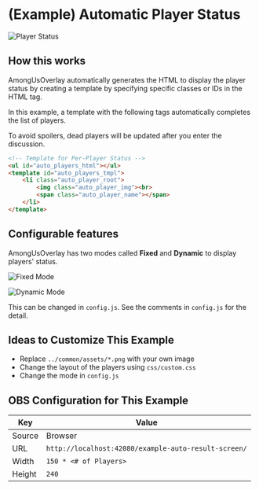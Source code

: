 # (Example) Automatic Player Status

![Player Status](https://media.githubusercontent.com/media/kurokobo/storage/main/amongus-overlay/example-auto-player-status.gif)

## How this works

AmongUsOverlay automatically generates the HTML to display the player status by creating a template by specifying specific classes or IDs in the HTML tag.

In this example, a template with the following tags automatically completes the list of players.

To avoid spoilers, dead players will be updated after you enter the discussion.

```html
<!-- Template for Per-Player Status -->
<ul id="auto_players_html"></ul>
<template id="auto_players_tmpl">
    <li class="auto_player_root">
        <img class="auto_player_img"><br>
        <span class="auto_player_name"></span>
    </li>
</template>
```

## Configurable features

AmongUsOverlay has two modes called **Fixed** and **Dynamic** to display players' status.

![Fixed Mode](https://media.githubusercontent.com/media/kurokobo/storage/main/amongus-overlay/example-auto-player-status-fixed.gif)

![Dynamic Mode](https://media.githubusercontent.com/media/kurokobo/storage/main/amongus-overlay/example-auto-player-status-dynamic.gif)

This can be changed in `config.js`. See the comments in `config.js` for the detail.

## Ideas to Customize This Example

* Replace `../common/assets/*.png` with your own image
* Change the layout of the players using `css/custom.css`
* Change the mode in `config.js`

## OBS Configuration for This Example

| Key | Value |
|-|-|
| Source | Browser |
| URL | `http://localhost:42080/example-auto-result-screen/` |
| Width | `150 * <# of Players>` |
| Height | `240` |
